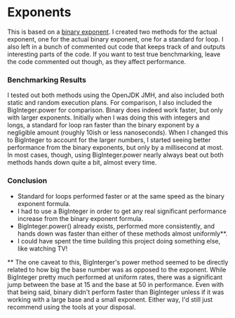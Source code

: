# Exponents
This is based on a [binary exponent](https://cp-algorithms.com/algebra/binary-exp.html).
I created two methods for the actual exponent,
one for the actual binary exponent, one for a standard for loop.
I also left in a bunch of commented out code that keeps track of and outputs interesting
parts of the code.  If you want to test true benchmarking, leave the code commented out though,
as they affect performance. 

### Benchmarking Results
I tested out both methods using the OpenJDK JMH, and also included both static and random execution plans.
For comparison, I also included the BigInteger.power for comparison.  Binary does indeed work faster, but only
with larger exponents.  Initially when I was doing this with integers and longs, a standard for loop ran faster than
the binary exponent by a negligible amount (roughly 10ish or less nanoseconds).  When I changed this to BigInteger
to account for the larger numbers, I started seeing better performance from the binary exponents, but only by a millisecond at most.
In most cases, though, using BigInteger.power nearly always beat out both methods hands down
quite a bit, almost every time.

### Conclusion
- Standard for loops performed faster or at the same speed as the binary exponent formula.
- I had to use a BigInteger in order to get any real significant performance increase from the binary exponent formula.
- BigInteger.power() already exists, performed more consistently, and hands down was faster than either of these methods almost uniformly**.
- I could have spent the time building this project doing something else, like watching TV!

** The one caveat to this, BigInterger's power method seemed to be directly related to how big the base number was as opposed to the exponent.
While BigInteger pretty much performed at uniform rates, there was a significant jump between the base at 15 and the base at 50 in performance.
Even with that being said, binary didn't perform faster than BigInteger unless if it was working with a large base and a small exponent.
Either way, I'd still just recommend using the tools at your disposal.